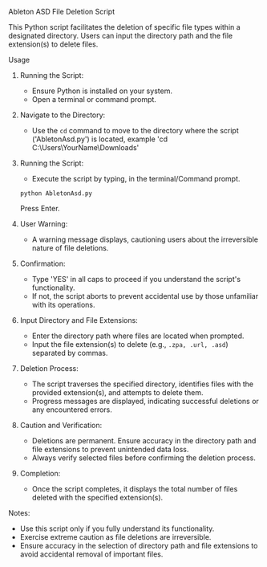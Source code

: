 Ableton ASD File Deletion Script

This Python script facilitates the deletion of specific file types within a designated directory. Users can input the directory path and the file extension(s) to delete files.

Usage

1. Running the Script:
    - Ensure Python is installed on your system.
    - Open a terminal or command prompt.

2. Navigate to the Directory:
    - Use the `cd` command to move to the directory where the script ('AbletonAsd.py') is located, example 'cd C:\Users\YourName\Downloads'

3. Running the Script:
    - Execute the script by typing, in the terminal/Command prompt.
    ```
    python AbletonAsd.py
    ```
    Press Enter.

4. User Warning:
    - A warning message displays, cautioning users about the irreversible nature of file deletions.

5. Confirmation:
    - Type 'YES' in all caps to proceed if you understand the script's functionality.
    - If not, the script aborts to prevent accidental use by those unfamiliar with its operations.

6. Input Directory and File Extensions:
    - Enter the directory path where files are located when prompted.
    - Input the file extension(s) to delete (e.g., `.zpa, .url, .asd`) separated by commas.

7. Deletion Process:
    - The script traverses the specified directory, identifies files with the provided extension(s), and attempts to delete them.
    - Progress messages are displayed, indicating successful deletions or any encountered errors.

8. Caution and Verification:
    - Deletions are permanent. Ensure accuracy in the directory path and file extensions to prevent unintended data loss.
    - Always verify selected files before confirming the deletion process.

9. Completion:
    - Once the script completes, it displays the total number of files deleted with the specified extension(s).

Notes:
- Use this script only if you fully understand its functionality.
- Exercise extreme caution as file deletions are irreversible.
- Ensure accuracy in the selection of directory path and file extensions to avoid accidental removal of important files.
